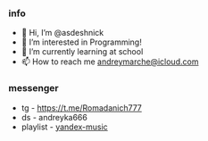 ### info
- 👋 Hi, I’m @asdeshnick
- 👀 I’m interested in Programming!
- 🌱 I’m currently learning at school
- 📫 How to reach me andreymarche@icloud.com

### messenger 
- tg - https://t.me/Romadanich777
- ds - andreyka666
- playlist - [yandex-music](https://music.yandex.ru/users/AnDrEw21032008/playlists/1016?utm_medium=copy_link)
<!---
asdeshnick/asdeshnick is a ✨ special ✨ repository because its `README.md` (this file) appears on your GitHub profile.
You can click the Preview link to take a look at your changes.
--->
